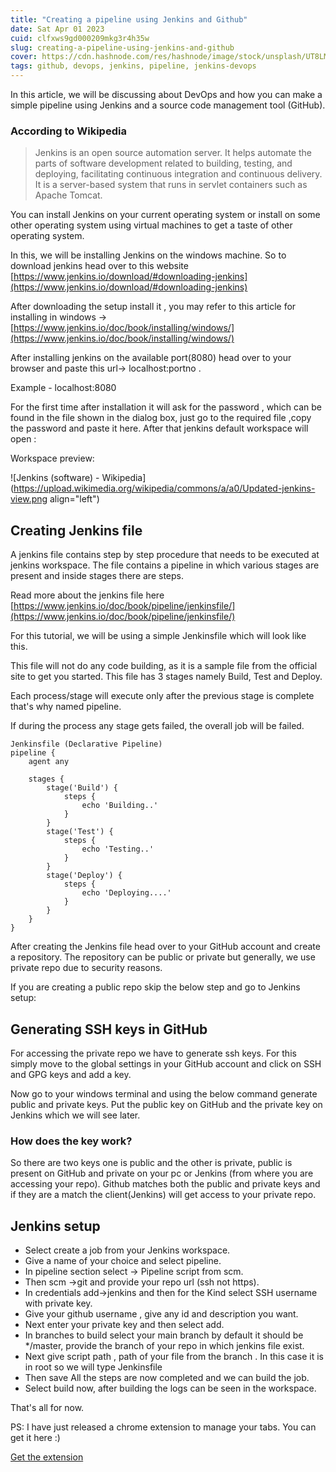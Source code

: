 ```yaml
---
title: "Creating a pipeline using Jenkins and Github"
date: Sat Apr 01 2023
cuid: clfxws9gd000209mkg3r4h35w
slug: creating-a-pipeline-using-jenkins-and-github
cover: https://cdn.hashnode.com/res/hashnode/image/stock/unsplash/UT8LMo-wlyk/upload/6ba047176882179f0108de96d6c56071.jpeg
tags: github, devops, jenkins, pipeline, jenkins-devops
---
```


In this article, we will be discussing about DevOps and how you can make a simple pipeline using Jenkins and a source code management tool (GitHub).

### **According to Wikipedia**

> Jenkins is an open source automation server. It helps automate the parts of software development related to building, testing, and deploying, facilitating continuous integration and continuous delivery. It is a server-based system that runs in servlet containers such as Apache Tomcat.

You can install Jenkins on your current operating system or install on some other operating system using virtual machines to get a taste of other operating system.

In this, we will be installing Jenkins on the windows machine. So to download jenkins head over to this website [https://www.jenkins.io/download/#downloading-jenkins](https://www.jenkins.io/download/#downloading-jenkins)

After downloading the setup install it , you may refer to this article for installing in windows -&gt; [https://www.jenkins.io/doc/book/installing/windows/](https://www.jenkins.io/doc/book/installing/windows/)

After installing jenkins on the available port(8080) head over to your browser and paste this url-&gt; localhost:portno .

Example - localhost:8080

For the first time after installation it will ask for the password , which can be found in the file shown in the dialog box, just go to the required file ,copy the password and paste it here. After that jenkins default workspace will open :

Workspace preview:

![Jenkins (software) - Wikipedia](https://upload.wikimedia.org/wikipedia/commons/a/a0/Updated-jenkins-view.png align="left")

## Creating Jenkins file

A jenkins file contains step by step procedure that needs to be executed at jenkins workspace. The file contains a pipeline in which various stages are present and inside stages there are steps.

Read more about the jenkins file here [https://www.jenkins.io/doc/book/pipeline/jenkinsfile/](https://www.jenkins.io/doc/book/pipeline/jenkinsfile/)

For this tutorial, we will be using a simple Jenkinsfile which will look like this.

This file will not do any code building, as it is a sample file from the official site to get you started. This file has 3 stages namely Build, Test and Deploy.

Each process/stage will execute only after the previous stage is complete that's why named pipeline.

If during the process any stage gets failed, the overall job will be failed.

```plaintext
Jenkinsfile (Declarative Pipeline)
pipeline {
    agent any

    stages {
        stage('Build') {
            steps {
                echo 'Building..'
            }
        }
        stage('Test') {
            steps {
                echo 'Testing..'
            }
        }
        stage('Deploy') {
            steps {
                echo 'Deploying....'
            }
        }
    }
}
```

After creating the Jenkins file head over to your GitHub account and create a repository. The repository can be public or private but generally, we use private repo due to security reasons.

If you are creating a public repo skip the below step and go to Jenkins setup:

## Generating SSH keys in GitHub

For accessing the private repo we have to generate ssh keys. For this simply move to the global settings in your GitHub account and click on SSH and GPG keys and add a key.

Now go to your windows terminal and using the below command generate public and private keys. Put the public key on GitHub and the private key on Jenkins which we will see later.

### How does the key work?

So there are two keys one is public and the other is private, public is present on GitHub and private on your pc or Jenkins (from where you are accessing your repo). Github matches both the public and private keys and if they are a match the client(Jenkins) will get access to your private repo.

## Jenkins setup

- Select create a job from your Jenkins workspace.
- Give a name of your choice and select pipeline.
- In pipeline section select -&gt; Pipeline script from scm.
- Then scm -&gt;git and provide your repo url (ssh not https).
- In credentials add-&gt;jenkins and then for the Kind select SSH username with private key.
- Give your github username , give any id and description you want.
- Next enter your private key and then select add.
- In branches to build select your main branch by default it should be \*/master, provide the branch of your repo in which jenkins file exist.
- Next give script path , path of your file from the branch . In this case it is in root so we will type Jenkinsfile
- Then save
  All the steps are now completed and we can build the job.
- Select build now, after building the logs can be seen in the workspace.

That's all for now.

PS: I have just released a chrome extension to manage your tabs. You can get it here :)

[Get the extension](https://chrome.google.com/webstore/detail/tabster/epjkekcpjdffopichkinfjabbakeamhe?hl=en&authuser=0)
